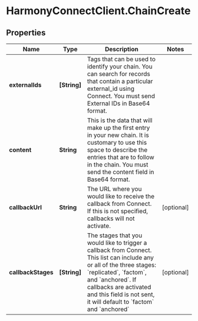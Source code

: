 # HarmonyConnectClient.ChainCreate

## Properties
Name | Type | Description | Notes
------------ | ------------- | ------------- | -------------
**externalIds** | **[String]** | Tags that can be used to identify your chain. You can search for records that contain a particular external_id using Connect. You must send External IDs in Base64 format. | 
**content** | **String** | This is the data that will make up the first entry in your new chain. It is customary to use this space to describe the entries that are to follow in the chain. You must send the content field in Base64 format. | 
**callbackUrl** | **String** | The URL where you would like to receive the callback from Connect. If this is not specified, callbacks will not activate. | [optional] 
**callbackStages** | **[String]** | The stages that you would like to trigger a callback from Connect. This list can include any or all of the three stages: &#x60;replicated&#x60;, &#x60;factom&#x60;, and &#x60;anchored&#x60;. If callbacks are activated and this field is not sent, it will default to &#x60;factom&#x60; and &#x60;anchored&#x60; | [optional] 


